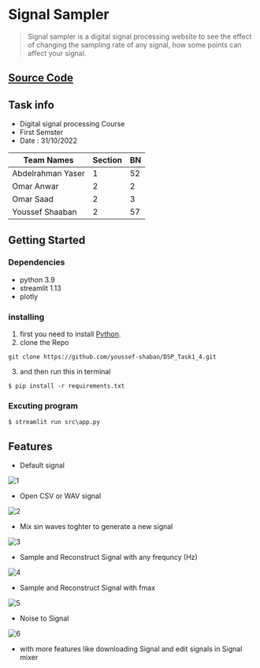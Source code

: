 # Signal Sampler

> Signal sampler is a digital signal processing website to see the effect of changing the sampling rate of any signal, how some points can affect your signal.


## [Source Code](https://github.com/youssef-shaban/DSP_Task1_4/tree/main/src)

## Task info
- Digital signal processing Course
- First Semster
- Date : 31/10/2022

|Team Names|Section|BN| 
|----------|-------|---|
|Abdelrahman Yaser|1|52|
|Omar Anwar   |2   | 2 |
|Omar Saad   |2 |3|   
|Youssef Shaaban|2|57|   


## Getting Started

### Dependencies

- python 3.9
- streamlit 1.13
- plotly

### installing

1. first you need to install
   [Python](https://www.python.org/downloads/).
2. clone the Repo

```
git clone https://github.com/youssef-shaban/DSP_Task1_4.git
```

3. and then run this in terminal

```
$ pip install -r requirements.txt
```

### Excuting program

```
$ streamlit run src\app.py
```

## Features
- Default signal

![1](https://user-images.githubusercontent.com/84602951/199126944-3262d37e-c070-4fa7-8ca9-2525614d8092.png)

- Open CSV or WAV signal

![2](https://user-images.githubusercontent.com/84602951/199126508-7c50cf59-cb9f-444b-8f1c-c32c621d1fe3.png)

- Mix sin waves toghter to generate a new signal

![3](https://user-images.githubusercontent.com/84602951/199126537-a8f83524-c8de-4d4e-b64a-cc7bdd790f6b.png)

- Sample and Reconstruct Signal with any frequncy (Hz)

![4](https://user-images.githubusercontent.com/84602951/199126677-ee7bc252-cb31-4046-9605-e4af2ed97f6b.png)

- Sample and Reconstruct Signal with fmax

![5](https://user-images.githubusercontent.com/84602951/199126806-5084391b-b2e4-49a8-9225-b6faf739dcbd.png)

- Noise to Signal

![6](https://user-images.githubusercontent.com/84602951/199126838-7808a470-bc28-4a7c-8542-3ad8498cfcb2.png)

- with more features like downloading Signal and edit signals in Signal mixer
